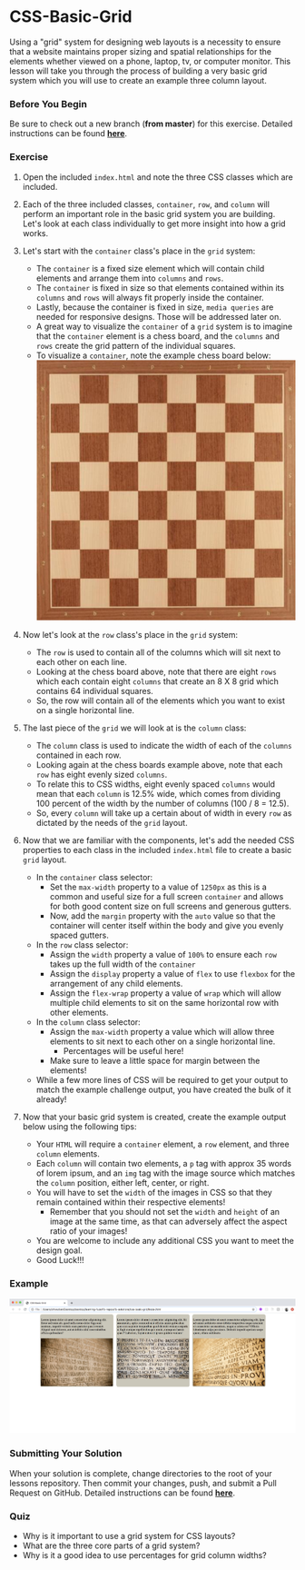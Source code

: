 # CSS-Basic-Grid

Using a "grid" system for designing web layouts is a necessity to ensure that a website maintains proper sizing and spatial relationships for the elements whether viewed on a phone, laptop, tv, or computer monitor. This lesson will take you through the process of building a very basic grid system which you will use to create an example three column layout.

### Before You Begin

Be sure to check out a new branch (**from master**) for this exercise. Detailed instructions can be found [**here**](../../guides/before-each-exercise.md).

### Exercise

1. Open the included `index.html` and note the three CSS classes which are included.

2. Each of the three included classes, `container`, `row`, and `column` will perform an important role in the basic grid system you are building. Let's look at each class individually to get more insight into how a grid works.

3. Let's start with the `container` class's place in the `grid` system:
    - The `container` is a fixed size element which will contain child elements and arrange them into `columns` and `rows`.
    - The `container` is fixed in size so that elements contained within its `columns` and `rows` will always fit properly inside the container.
    - Lastly, because the container is fixed in size, `media queries` are needed for responsive designs. Those will be addressed later on.
    - A great way to visualize the `container` of a `grid` system is to imagine that the `container` element is a chess board, and the `columns` and `rows` create the grid pattern of the individual squares.
    - To visualize a `container`, note the example chess board below:
    ![Example Chess Board](./images/chess-grid.jpg)
4. Now let's look at the `row` class's place in the `grid` system:
    - The `row` is used to contain all of the columns which will sit next to each other on each line.
    - Looking at the chess board above, note that there are eight `rows` which each contain eight `columns` that create an 8 X 8 grid which contains 64 individual squares.
    - So, the row will contain all of the elements which you want to exist on a single horizontal line.
5. The last piece of the `grid` we will look at is the `column` class:
    - The `column` class is used to indicate the width of each of the `columns` contained in each row.
    - Looking again at the chess boards example above, note that each `row` has eight evenly sized `columns`.
    - To relate this to CSS widths, eight evenly spaced `columns` would mean that each `column` is 12.5% wide, which comes from dividing 100 percent of the width by the number of columns (100 / 8 = 12.5).
    - So, every `column` will take up a certain about of width in every `row` as dictated by the needs of the `grid` layout.

6. Now that we are familiar with the components, let's add the needed CSS properties to each class in the included `index.html` file to create a basic `grid` layout.
    - In the `container` class selector:
        - Set the `max-width` property to a value of `1250px` as this is a common and useful size for a full screen `container` and allows for both good content size on full screens and generous gutters.
        - Now, add the `margin` property with the `auto` value so that the container will center itself within the body and give you evenly spaced gutters.
    - In the `row` class selector:
        - Assign the `width` property a value of `100%` to ensure each `row` takes up the full width of the `container`
        - Assign the `display` property a value of `flex` to use `flexbox` for the arrangement of any child elements.
        - Assign the `flex-wrap` property a value of `wrap` which will allow multiple child elements to sit on the same horizontal row with other elements.
    - In the `column` class selector:
        - Assign the `max-width` property a value which will allow three elements to sit next to each other on a single horizontal line.
            - Percentages will be useful here!
        - Make sure to leave a little space for margin between the elements!
    - While a few more lines of CSS will be required to get your output to match the example challenge output, you have created the bulk of it already!

7. Now that your basic grid system is created, create the example output below using the following tips:
    - Your `HTML` will require a `container` element, a `row` element, and three `column` elements.
    - Each `column` will contain two elements, a `p` tag with approx 35 words of lorem ipsum, and an `img` tag with the image source which matches the `column` position, either left, center, or right.
    - You will have to set the `width` of the images in CSS so that they remain contained within their respective elements!
        - Remember that you should not set the `width` and `height` of an image at the same time, as that can adversely affect the aspect ratio of your images!
    - You are welcome to include any additional CSS you want to meet the design goal.
    - Good Luck!!!



### Example

<p align="middle">
  <img src="images/example-output.png" alt="three-column-example">
</p>

### Submitting Your Solution

When your solution is complete, change directories to the root of your lessons repository. Then commit your changes, push, and submit a Pull Request on GitHub. Detailed instructions can be found [**here**](../../guides/after-each-exercise.md).

### Quiz

- Why is it important to use a grid system for CSS layouts?
- What are the three core parts of a grid system?
- Why is it a good idea to use percentages for grid column widths?
